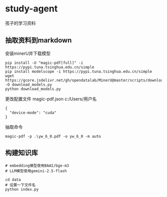 # study-agent
孩子的学习资料

## 抽取资料到markdown

安装minerU并下载模型
```
pip install -U "magic-pdf[full]" -i https://pypi.tuna.tsinghua.edu.cn/simple
pip install modelscope -i https://pypi.tuna.tsinghua.edu.cn/simple
wget https://gcore.jsdelivr.net/gh/opendatalab/MinerU@master/scripts/download_models.py -O download_models.py
python download_models.py
```

更改配置文件 magic-pdf.json c:/Users/用户名
```
{
  "device-mode": "cuda"
}
```

抽取命令
```
magic-pdf -p .\yw_6_0.pdf -o yw_6_0 -m auto
```

## 构建知识库
```
# embedding模型使用BAAI/bge-m3
# LLM模型使用gemini-2.5-flash

cd data
# 设置一下文件名
python index.py
```